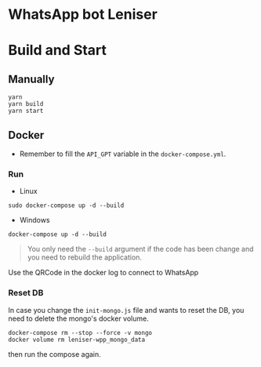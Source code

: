 # WhatsApp bot Leniser

# Build and Start

## Manually

```
yarn
yarn build
yarn start
```

## Docker

- Remember to fill the `API_GPT` variable in the `docker-compose.yml`.

### Run

- Linux

```
sudo docker-compose up -d --build
```
- Windows

```
docker-compose up -d --build
```

> You only need the `--build` argument if the code has been change and you need to rebuild the application.

Use the QRCode in the docker log to connect to WhatsApp

### Reset DB

In case you change the `init-mongo.js` file and wants to reset the DB, you need 
to delete the mongo's docker volume.

```
docker-compose rm --stop --force -v mongo
docker volume rm leniser-wpp_mongo_data
```

then run the compose again.


